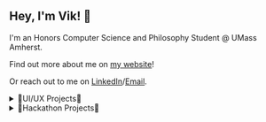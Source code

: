 ## Hey, I'm Vik! 👋
I'm an Honors Computer Science and Philosophy Student @ UMass Amherst.

Find out more about me on [my website](https://viks.space)! 

Or reach out to me on [LinkedIn](https://www.linkedin.com/in/thevikj/)/[Email](mailto:vikram.jaisingh123@gmail.com). 

<details>
<summary>🌟UI/UX Projects🌟</summary> 
  
  * [Amherst Cinema](https://viks.space/projects/amherst-cinema) - Redesigning the home page of the Amherst Cinema website
  * [UMass Dining](https://viks.space/projects/umass-dining) - Redesigning the UMass Dining app

</details>

<details>
<summary>🌟Hackathon Projects🌟</summary>

  🚀 Some of my favorites: 
  
  * [Marvelous](https://devpost.com/software/marvelous-ym2h5a) - Your one-stop solution to get the entire Marvel comic books listings at the best price possible
  * [S.U.A.V.E.](https://devpost.com/software/s-u-a-v-e) - Search and Use APIs Very Easily
  * [PlaywrightPaladin](https://devpost.com/software/playwrightpaladin) - A website and extension to help writers with self-control
  * [Ocarina](https://devpost.com/software/ocarina) - Control your PC with songs from the Legend of Zelda: Ocarina of Time
  
  ➕ [Check out some more!](https://viks.space)

</details>
